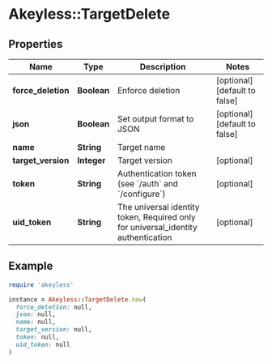 # Akeyless::TargetDelete

## Properties

| Name | Type | Description | Notes |
| ---- | ---- | ----------- | ----- |
| **force_deletion** | **Boolean** | Enforce deletion | [optional][default to false] |
| **json** | **Boolean** | Set output format to JSON | [optional][default to false] |
| **name** | **String** | Target name |  |
| **target_version** | **Integer** | Target version | [optional] |
| **token** | **String** | Authentication token (see &#x60;/auth&#x60; and &#x60;/configure&#x60;) | [optional] |
| **uid_token** | **String** | The universal identity token, Required only for universal_identity authentication | [optional] |

## Example

```ruby
require 'akeyless'

instance = Akeyless::TargetDelete.new(
  force_deletion: null,
  json: null,
  name: null,
  target_version: null,
  token: null,
  uid_token: null
)
```

